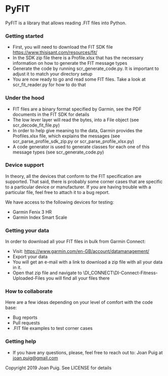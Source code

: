 # PyFIT
PyFIT is a library that allows reading .FIT files into Python.


### Getting started ###
* First, you will need to download the FIT SDK file https://www.thisisant.com/resources/fit/
* In the SDK zip file there is a Profile.xlsx that has the necessary information on how to generate the FIT message types
* Generate the code by running scr_generate_code.py. It is important to adjust it to match your directory setup
* You are now ready to go and read some FIT files. Take a look at scr_fit_reader.py for how to do that


### Under the hood ###
* FIT files are a binary format specified by Garmin, see the PDF documents in the FIT SDK for details
* The low lever layer will read the bytes, into a File object (see scr_decode_fit_file.py)
* In order to help give meaning to the data, Garmin provides the Profiles.xlsx file, which explains the messages (see scr_parse_profile_sdk_zip.py or scr_parse_profile_xlsx.py)
* A code generator is used to generate classes for each one of this message types (see scr_generate_code.py)


### Device support ###
In theory, all the devices that conform to the FIT specification are supported. That said, there is probably some corner cases that are specific to a particular device or manufacturer. If you are having trouble with a particular file, feel free to attach it to a bug report. 

We have access to the following devices for testing:
* Garmin Fenix 3 HR
* Garmin Index Smart Scale

### Getting your data ###
In order to download all your FIT files in bulk from Garmin Connect:
* Visit: https://www.garmin.com/en-GB/account/datamanagement/ 
* Export your data
* You will get an e-mail with a link to download a zip file with all your data in it. 
* Open that zip file and navigate to \DI_CONNECT\DI-Connect-Fitness-Uploaded-Files you will find all your files there

### How to collaborate ###
Here are a few ideas depending on your level of comfort with the code base:
* Bug reports
* Pull requests
* .FIT file examples to test corner cases


### Getting help ###
* If you have any questions, please, feel free to reach out to: Joan Puig at <joan.puig@gmail.com>



Copyright 2019 Joan Puig. See LICENSE for details
